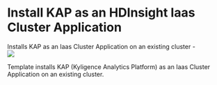 # Install KAP as an HDInsight Iaas Cluster Application

Installs KAP as an Iaas Cluster Application on an existing cluster -<br>
<a href="https://portal.azure.com/#create/Microsoft.Template/uri/https%3A%2F%2Fraw.githubusercontent.com%2FKyligence%2FIaas-Applications%2Fmaster%2FKAP%2Fazuredeploy.json" target="_blank">
    <img src="http://azuredeploy.net/deploybutton.png"/>
</a>

Template installs KAP (Kyligence Analytics Platform) as an Iaas Cluster Application on an existing cluster.
